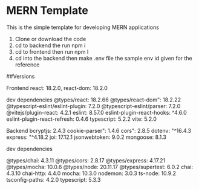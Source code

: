 # MERN Template 


This is the simple template for developing MERN applications 

1. Clone or download the code
2. cd to backend the run npm i
3. cd to frontend then run npm I
4. cd into the backend then make .env file
    the sample env id given for the reference


##Versions

Frontend 
react: 18.2.0,
react-dom: 18.2.0

dev dependencies 
@types/react: 18.2.66
@types/react-dom": 18.2.22
@typescript-eslint/eslint-plugin: 7.2.0
@typescript-eslint/parser: 7.2.0
@vitejs/plugin-react: 4.2.1
eslint: 8.57.0
eslint-plugin-react-hooks: ^4.6.0
eslint-plugin-react-refresh: 0.4.6
typescript: 5.2.2
vite: 5.2.0


Backend
bcryptjs: 2.4.3
cookie-parser": 1.4.6
cors": 2.8.5
dotenv: "^16.4.3
express: "^4.18.2
joi: 17.12.1
jsonwebtoken: 9.0.2
mongoose: 8.1.3


dev dependencies

@types/chai: 4.3.11
@types/cors: 2.8.17
@types/express: 4.17.21
@types/mocha: 10.0.6
@types/node: 20.11.17
@types/supertest: 6.0.2
chai: 4.3.10
chai-http: 4.4.0
mocha: 10.3.0
nodemon: 3.0.3
ts-node: 10.9.2
tsconfig-paths: 4.2.0
typescript: 5.3.3
